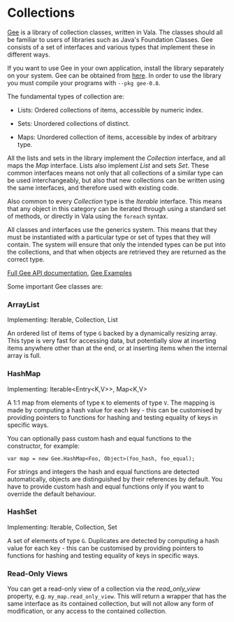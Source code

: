 # Collections

[Gee](/Projects/Libgee) is a library of collection classes, written in Vala. The classes should all be familiar to users of libraries such as Java's Foundation Classes. Gee consists of a set of interfaces and various types that implement these in different ways.

If you want to use Gee in your own application, install the library separately on your system. Gee can be obtained from [here](http://live.gnome.org/Projects/Libgee). In order to use the library you must compile your programs with `--pkg gee-0.8`.

The fundamental types of collection are:

-   Lists: Ordered collections of items, accessible by numeric index.

-   Sets: Unordered collections of distinct.

-   Maps: Unordered collection of items, accessible by index of arbitrary type.

All the lists and sets in the library implement the *Collection* interface, and all maps the *Map* interface. Lists also implement *List* and sets *Set*. These common interfaces means not only that all collections of a similar type can be used interchangeably, but also that new collections can be written using the same interfaces, and therefore used with existing code.

Also common to every *Collection* type is the *Iterable* interface. This means that any object in this category can be iterated through using a standard set of methods, or directly in Vala using the `foreach` syntax.

All classes and interfaces use the generics system. This means that they must be instantiated with a particular type or set of types that they will contain. The system will ensure that only the intended types can be put into the collections, and that when objects are retrieved they are returned as the correct type.

[Full Gee API documentation](http://valadoc.org/gee-0.8/index.htm), [Gee Examples](/Projects/Vala/GeeSamples)

Some important Gee classes are:

### ArrayList


Implementing: Iterable<G>, Collection<G>, List<G>

An ordered list of items of type `G` backed by a dynamically resizing array. This type is very fast for accessing data, but potentially slow at inserting items anywhere other than at the end, or at inserting items when the internal array is full.

### HashMap

Implementing: Iterable<Entry<K,V>>, Map<K,V>

A 1:1 map from elements of type `K` to elements of type `V`. The mapping is made by computing a hash value for each key - this can be customised by providing pointers to functions for hashing and testing equality of keys in specific ways.

You can optionally pass custom hash and equal functions to the constructor, for example:

```vala
var map = new Gee.HashMap<Foo, Object>(foo_hash, foo_equal);
```

For strings and integers the hash and equal functions are detected automatically, objects are distinguished by their references by default. You have to provide custom hash and equal functions only if you want to override the default behaviour.

### HashSet

Implementing: Iterable<G>, Collection<G>, Set<G>

A set of elements of type `G`. Duplicates are detected by computing a hash value for each key - this can be customised by providing pointers to functions for hashing and testing equality of keys in specific ways.

### Read-Only Views

You can get a read-only view of a collection via the *read_only_view* property, e.g. `my_map.read_only_view`. This will return a wrapper that has the same interface as its contained collection, but will not allow any form of modification, or any access to the contained collection.
